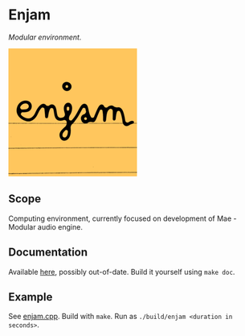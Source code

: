 # Enjam

*Modular environment.*

![Cover](doc/images/enjam-cover-256.png)

## Scope

Computing environment, currently focused on development of Mae - Modular audio
engine.

## Documentation

Available [here](https://vukv93.github.io/doc/enjam/), possibly
out-of-date.
Build it yourself using `make doc`.

## Example

See [enjam.cpp](enjam.cpp).
Build with `make`.
Run as `./build/enjam <duration in seconds>`.

